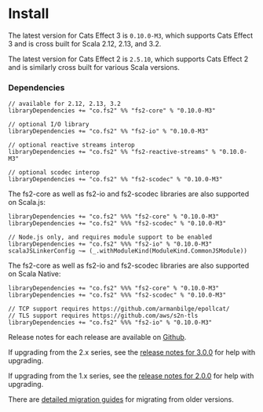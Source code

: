 # Install

The latest version for Cats Effect 3 is `0.10.0-M3`, which supports Cats Effect 3 and is cross built for Scala 2.12, 2.13, and 3.2.

The latest version for Cats Effect 2 is `2.5.10`, which supports Cats Effect 2 and is similarly cross built for various Scala versions.

### Dependencies <!-- {docsify-ignore} -->

```
// available for 2.12, 2.13, 3.2
libraryDependencies += "co.fs2" %% "fs2-core" % "0.10.0-M3"

// optional I/O library
libraryDependencies += "co.fs2" %% "fs2-io" % "0.10.0-M3"

// optional reactive streams interop
libraryDependencies += "co.fs2" %% "fs2-reactive-streams" % "0.10.0-M3"

// optional scodec interop
libraryDependencies += "co.fs2" %% "fs2-scodec" % "0.10.0-M3"
```

The fs2-core as well as fs2-io and fs2-scodec libraries are also supported on Scala.js:

```
libraryDependencies += "co.fs2" %%% "fs2-core" % "0.10.0-M3"
libraryDependencies += "co.fs2" %%% "fs2-scodec" % "0.10.0-M3"

// Node.js only, and requires module support to be enabled
libraryDependencies += "co.fs2" %%% "fs2-io" % "0.10.0-M3"
scalaJSLinkerConfig ~= (_.withModuleKind(ModuleKind.CommonJSModule)) 
```

The fs2-core as well as fs2-io and fs2-scodec libraries are also supported on Scala Native:
```
libraryDependencies += "co.fs2" %%% "fs2-core" % "0.10.0-M3"
libraryDependencies += "co.fs2" %%% "fs2-scodec" % "0.10.0-M3"

// TCP support requires https://github.com/armanbilge/epollcat/
// TLS support requires https://github.com/aws/s2n-tls
libraryDependencies += "co.fs2" %%% "fs2-io" % "0.10.0-M3"
```

Release notes for each release are available on [Github](https://github.com/typelevel/fs2/releases/).

If upgrading from the 2.x series, see the [release notes for 3.0.0](https://github.com/typelevel/fs2/releases/tag/v3.0.0) for help with upgrading.

If upgrading from the 1.x series, see the [release notes for 2.0.0](https://github.com/typelevel/fs2/releases/tag/v2.0.0) for help with upgrading.

There are [detailed migration guides](https://github.com/typelevel/fs2/blob/main/docs/) for migrating from older versions.
